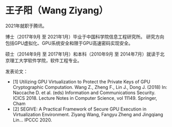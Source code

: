# 王子阳（Wang Ziyang）

2021年就职于腾讯。

博士（2017年9月 至 2021年1月）毕业于中国科学院信息工程研究所。
研究方向包括GPU虚拟化、GPU系统安全和限于GPU高速密码实现安全。

硕士（2014年9月 至 2017年1月）和本科（2010年9月 至 2014年7月）就读于北京理工大学软件学院，软件工程专业。

发表论文：

+ [1] Utilizing GPU Virtualization to Protect the Private Keys of GPU Cryptographic Computation. Wang Z., Zheng F., Lin J., Dong J. (2018) In: Naccache D. et al. (eds) Information and Communications Security. ICICS 2018. Lecture Notes in Computer Science, vol 11149. Springer, Cham  
+ [2] SEGIVE: A Practical Framework of Secure GPU Execution in Virtualization Environment. Ziyang Wang, Fangyu Zheng and Jingqiang Lin... IPCCC 2020.
